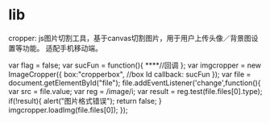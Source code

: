 # lib
cropper:
js图片切割工具，基于canvas切割图片，用于用户上传头像／背景图设置等功能。 适配手机移动端。

  var flag = false;
	var sucFun = function(){
		****//回调
	};
	var imgcropper = new ImageCropper({
		box:"cropperbox", //box Id
		callback: sucFun
	});
	var file = document.getElementById("file");
	file.addEventListener('change',function(){
		var src = file.value;
		var reg = /image/i;
		var result = reg.test(file.files[0].type);
		if(!result){
					alert("图片格式错误");
					return false;
		}
		imgcropper.loadImg(file.files[0]);
	});
